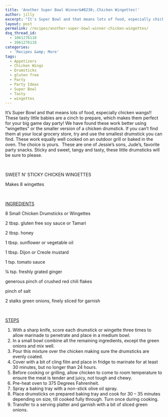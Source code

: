 ```yaml
---
title: 'Another Super Bowl Winner&#8230;.Chicken Wingettes!'
author: jilly
excerpt: "It's Super Bowl and that means lots of food, especially chicken wangs!!  These tasty little babies are a cinch to prepare, which makes them perfect for your big game day party! Plus they tick lots of boxes....Gluten AND Dairy free....BOOM!!! "
layout: post
permalink: /recipes/another-super-bowl-winner-chicken-wingettes/
dsq_thread_id:
  - 1061276118
  - 1061276118
categories:
  - 'Recipes &amp; More'
tags:
  - Appetizers
  - Chicken Wings
  - Drumsticks
  - gluten free
  - Party
  - Party Ideas
  - Super Bowl
  - Tasty
  - wingettes
---
```

It&#8217;s Super Bowl and that means lots of food, especially chicken wangs!!  These tasty little babies are a cinch to prepare, which makes them perfect for your big game day party! We have found these work better using “wingettes” or the smaller version of a chicken drumstick. If you can’t find them at your local grocery store, try and use the smallest drumstick you can find. These work equally well cooked on an outdoor grill or baked in the oven. The choice is yours.  These are one of Jessie’s sons, Jude’s, favorite party snacks. Sticky and sweet, tangy and tasty, these little drumsticks will be sure to please.

&nbsp;

SWEET N’ STICKY CHICKEN WINGETTES

Makes 8 wingettes

&nbsp;

<span style="text-decoration: underline">INGREDIENTS </span>

8 Small Chicken Drumsticks or Wingettes

2 tbsp. gluten free soy sauce or Tamari

2 tbsp. honey

1 tbsp. sunflower or vegetable oil

1 tbsp. Dijon or Creole mustard

1 tsp. tomato sauce

¼ tsp. freshly grated ginger

generous pinch of crushed red chili flakes

pinch of salt

2 stalks green onions, finely sliced for garnish

&nbsp;

<span style="text-decoration: underline">STEPS</span>

  1. With a sharp knife, score each drumstick or wingette three times to allow marinade to penetrate and place in a medium bowl.
  2. In a small bowl combine all the remaining ingredients, except the green onions and mix well.
  3. Pour this mixture over the chicken making sure the drumsticks are evenly coated.
  4. Cover with a bit of cling film and place in fridge to marinate for at least 30 minutes, but no longer than 24 hours.
  5. Before cooking or grilling, allow chicken to come to room temperature to ensure the meat is tender and juicy, not tough and chewy.
  6. Pre-heat oven to 375 Degrees Fahrenheit.
  7. Spray a baking tray with a non-stick olive oil spray.
  8. Place drumsticks on prepared baking tray and cook for 30 – 35 minutes depending on size, till cooked fully through. Turn once during cooking.
  9. Transfer to a serving platter and garnish with a bit of sliced green onions.